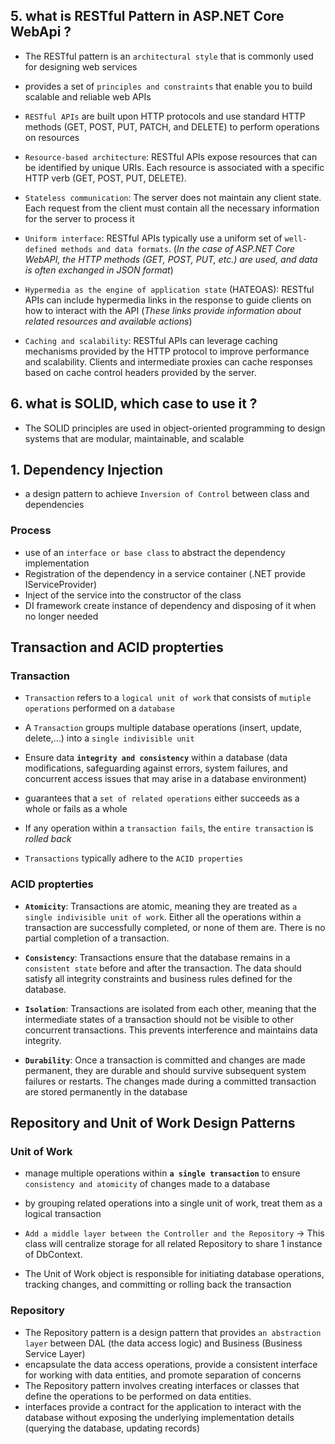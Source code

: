 ## 5. what is RESTful Pattern in ASP.NET Core WebApi ?
* The RESTful pattern is an `architectural style` that is commonly used for designing web services
* provides a set of `principles and constraints` that enable you to build scalable and reliable web APIs
* `RESTful APIs` are built upon HTTP protocols and use standard HTTP methods (GET, POST, PUT, PATCH, and DELETE) to perform operations on resources

* `Resource-based architecture`: RESTful APIs expose resources that can be identified by unique URIs. Each resource is associated with a specific HTTP verb (GET, POST, PUT, DELETE).
* `Stateless communication`: The server does not maintain any client state. Each request from the client must contain all the necessary information for the server to process it
* `Uniform interface`: RESTful APIs typically use a uniform set of `well-defined methods and data formats`. (_In the case of ASP.NET Core WebAPI, the HTTP methods (GET, POST, PUT, etc.) are used, and data is often exchanged in JSON format_)
* `Hypermedia as the engine of application state` (HATEOAS): RESTful APIs can include hypermedia links in the response to guide clients on how to interact with the API (_These links provide information about related resources and available actions_)
* `Caching and scalability`: RESTful APIs can leverage caching mechanisms provided by the HTTP protocol to improve performance and scalability. Clients and intermediate proxies can cache responses based on cache control headers provided by the server. 

## 6. what is SOLID, which case to use it ?
* The SOLID principles are used in object-oriented programming to design systems that are modular, maintainable, and scalable

## 1. Dependency Injection
* a design pattern to achieve `Inversion of Control` between class and dependencies
### Process
* use of an `interface or base class` to abstract the dependency implementation
* Registration of the dependency in a service container (.NET provide IServiceProvider)
* Inject of the service into the constructor of the class
* DI framework create instance of dependency and disposing of it when no longer needed 

## Transaction and ACID propterties
### Transaction
* `Transaction` refers to a `logical unit of work` that consists of `mutiple operations` performed on a `database`
*  A `Transaction` groups multiple database operations (insert, update, delete,...) into a `single indivisible unit`

* Ensure data **`integrity and consistency`** within a database (data modifications, safeguarding against errors, system failures, and concurrent access issues that may arise in a database environment)
* guarantees that a `set of related operations` either succeeds as a whole or fails as a whole
*  If any operation within a `transaction fails`, the `entire transaction` is _rolled back_

* `Transactions` typically adhere to the `ACID properties`

### ACID propterties
* **`Atomicity`**: Transactions are atomic, meaning they are treated as `a single indivisible unit of work`. Either all the operations within a transaction are successfully completed, or none of them are. There is no partial completion of a transaction.

* **`Consistency`**: Transactions ensure that the database remains in a `consistent state` before and after the transaction. The data should satisfy all integrity constraints and business rules defined for the database.

* **`Isolation`**: Transactions are isolated from each other, meaning that the intermediate states of a transaction should not be visible to other concurrent transactions. This prevents interference and maintains data integrity.

* **`Durability`**: Once a transaction is committed and changes are made permanent, they are durable and should survive subsequent system failures or restarts. The changes made during a committed transaction are stored permanently in the database

## Repository and Unit of Work Design Patterns 
### Unit of Work 
* manage multiple operations within **`a single transaction`** to ensure `consistency and atomicity` of changes made to a database
* by grouping related operations into a single unit of work, treat them as a logical transaction
* `Add a middle layer between the Controller and the Repository` -> This class will centralize storage for all related Repository to share 1 instance of DbContext.

* The Unit of Work object is responsible for initiating database operations, tracking changes, and committing or rolling back the transaction
### Repository
* The Repository pattern is a design pattern that provides `an abstraction layer` between DAL (the data access logic) and Business (Business Service Layer)
* encapsulate the data access operations, provide a consistent interface for working with data entities, and promote separation of concerns
* The Repository pattern involves creating interfaces or classes that define the operations to be performed on data entities. 
* interfaces provide a contract for the application to interact with the database without exposing the underlying implementation details (querying the database, updating records)


